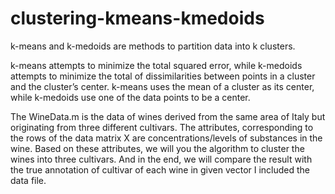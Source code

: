 # clustering-kmeans-kmedoids
k-means and k-medoids are methods to partition data into k clusters. 

k-means attempts to minimize the total squared error, while k-medoids attempts to minimize the total of dissimilarities between points in a cluster and the cluster’s center. k-means uses the mean of a
cluster as its center, while k-medoids use one of the data points to be a center.

The WineData.m is the data of wines derived from the same area of Italy but originating from three different cultivars. The attributes,
corresponding to the rows of the data matrix X are concentrations/levels of substances in the
wine. Based on these attributes, we will you the algorithm to cluster the wines into three
cultivars. And in the end, we will compare the result with the true annotation of cultivar of each
wine in given vector I included the data file.
